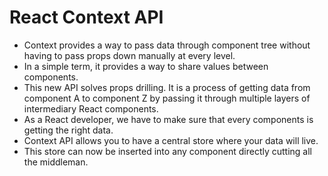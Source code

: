 # React Context API
- Context provides a way to pass data through component tree without having to pass props
down manually at every level.
- In a simple term, it provides a way to share values between components.
- This new API solves props drilling. It is a process of getting data from component A to component Z by passing it through multiple layers of intermediary React components.
- As a React developer, we have to make sure that every components is getting the right data.
- Context API allows you to have a central store where your data will live.
- This store can now be inserted into any component directly cutting all the middleman.